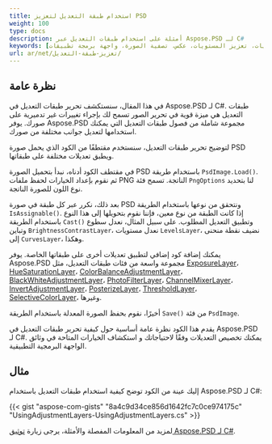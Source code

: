 ```yaml
---
title: استخدام طبقة التعديل لتعزيز PSD
weight: 100
type: docs
description: أمثلة على استخدام طبقات التعديل عبر Aspose.PSD لـ C#
keywords: [طبقة التعديل، تعزيز الصورة، تعديل منحنيات، تعزيز المستويات، عكس، تصفية الصورة، واجهة برمجة تطبيقات PSD، C#، csharp، عينة الكود]
url: ar/net/تعزيز-طبقة-التعديل/
---
```


## نظرة عامة

في هذا المقال، سنستكشف تحرير طبقات التعديل في Aspose.PSD لـ C#. طبقات التعديل هي ميزة قوية في تحرير الصور تسمح لك بإجراء تغييرات غير تدميرية على صورك. يوفر Aspose.PSD مجموعة شاملة من فصول طبقات التعديل التي يمكنك استخدامها لتعديل جوانب مختلفة من صورك.

لتوضيح تحرير طبقات التعديل، سنستخدم مقتطفًا من الكود الذي يحمل صورة PSD ويطبق تعديلات مختلفة على طبقاتها.

في مقتطف الكود أدناه، نبدأ بتحميل الصورة PSD باستخدام طريقة `PsdImage.Load()`. ثم نقوم بإعداد الخيارات لحفظ ملفات PNG الناتجة. تسمح فئة `PngOptions` لنا بتحديد نوع اللون للصورة الناتجة.

بعد ذلك، نكرر عبر كل طبقة في صورة PSD ونتحقق من نوعها باستخدام الطريقة `IsAssignable()`. إذا كانت الطبقة من نوع معين، فإننا نقوم بتحويلها إلى هذا النوع باستخدام الطريقة `Cast()` وتطبيق التعديل المطلوب. على سبيل المثال، نعدل سطوع وتباين `BrightnessContrastLayer`، نعدل مستويات `LevelsLayer`، نضيف نقطة منحنى إلى `CurvesLayer`، وهكذا.

يمكنك إضافة كود إضافي لتطبيق تعديلات أخرى على طبقاتها الخاصة. يوفر Aspose.PSD مجموعة واسعة من فئات طبقات التعديل، مثل [ExposureLayer](https://reference.aspose.com/psd/net/aspose.psd.fileformats.psd.layers.adjustmentlayers/exposurelayer)، [HueSaturationLayer](https://reference.aspose.com/psd/net/aspose.psd.fileformats.psd.layers.adjustmentlayers/huesaturationlayer)، [ColorBalanceAdjustmentLayer](https://reference.aspose.com/psd/net/aspose.psd.fileformats.psd.layers.adjustmentlayers/colorbalanceadjustmentlayer)، [BlackWhiteAdjustmentLayer](https://reference.aspose.com/psd/net/aspose.psd.fileformats.psd.layers.adjustmentlayers/blackwhiteadjustmentlayer)، [PhotoFilterLayer](https://reference.aspose.com/psd/net/aspose.psd.fileformats.psd.layers.adjustmentlayers/photofilterlayer)، [ChannelMixerLayer](https://reference.aspose.com/psd/net/aspose.psd.fileformats.psd.layers.adjustmentlayers/channelmixerlayer)، [InvertAdjustmentLayer](https://reference.aspose.com/psd/net/aspose.psd.fileformats.psd.layers.adjustmentlayers/invertadjustmentlayer)، [PosterizeLayer](https://reference.aspose.com/psd/net/aspose.psd.fileformats.psd.layers.adjustmentlayers/posterizelayer)، [ThresholdLayer](https://reference.aspose.com/psd/net/aspose.psd.fileformats.psd.layers.adjustmentlayers/thresholdlayer)، [SelectiveColorLayer](https://reference.aspose.com/psd/net/aspose.psd.fileformats.psd.layers.adjustmentlayers/selectivecolorlayer)، وغيرها.

أخيرًا، نقوم بحفظ الصورة المعدلة باستخدام الطريقة `Save()` من فئة `PsdImage`.

يقدم هذا الكود نظرة عامة أساسية حول كيفية تحرير طبقات التعديل في Aspose.PSD لـ C#. يمكنك تخصيص التعديلات وفقًا لاحتياجاتك و استكشاف الخيارات المتاحة في وثائق الواجهة البرمجية التطبيقية.

## مثال

إليك عينة من الكود توضح كيفية استخدام طبقات التعديل باستخدام Aspose.PSD لـ C#:

{{< gist "aspose-com-gists" "8a4c9d34ce856d1642fc7c0ce974175c" "UsingAdjustmentLayers-UsingAdjustmentLayers.cs" >}}

لمزيد من المعلومات المفصلة والأمثلة، يرجى زيارة [توثيق Aspose.PSD لـ C#](https://docs.aspose.com/psd/net/).